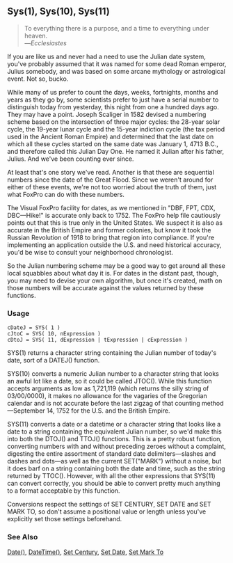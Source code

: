 ## Sys(1), Sys(10), Sys(11)

>To everything there is a purpose, and a time to everything under heaven.<br>
 &mdash;*Ecclesiastes*

If you are like us and never had a need to use the Julian date system, you've probably assumed that it was named for some dead Roman emperor, Julius somebody, and was based on some arcane mythology or astrological event. Not so, bucko.

While many of us prefer to count the days, weeks, fortnights, months and years as they go by, some scientists prefer to just have a serial number to distinguish today from yesterday, this night from one a hundred days ago. They may have a point. Joseph Scaliger in 1582 devised a numbering scheme based on the intersection of three major cycles: the 28-year solar cycle, the 19-year lunar cycle and the 15-year indiction cycle (the tax period used in the Ancient Roman Empire) and determined that the last date on which all these cycles started on the same date was January 1, 4713 B.C., and therefore called this Julian Day One. He named it Julian after his father, Julius. And we've been counting ever since.

At least that's one story we've read. Another is that these are sequential numbers since the date of the Great Flood. Since we weren't around for either of these events, we're not too worried about the truth of them, just what FoxPro can do with these numbers.

The Visual FoxPro facility for dates, as we mentioned in "DBF, FPT, CDX, DBC&mdash;Hike!" is accurate only back to 1752. The FoxPro help file cautiously points out that this is true only in the United States. We suspect it is also as accurate in the British Empire and former colonies, but know it took the Russian Revolution of 1918 to bring that region into compliance. If you're implementing an application outside the U.S. and need historical accuracy, you'd be wise to consult your neighborhood chronologist.

So the Julian numbering scheme may be a good way to get around all these local squabbles about what day it is. For dates in the distant past, though, you may need to devise your own algorithm, but once it's created, math on those numbers will be accurate against the values returned by these functions.

### Usage

```foxpro
cDateJ = SYS( 1 )
cJtoC = SYS( 10, nExpression )
cDtoJ = SYS( 11, dExpression | tExpression | cExpression )
```

SYS(1) returns a character string containing the Julian number of today's date, sort of a DATEJ() function.

SYS(10) converts a numeric Julian number to a character string that looks an awful lot like a date, so it could be called JTOC(). While this function accepts arguments as low as 1,721,119 (which returns the silly string of 03/00/0000), it makes no allowance for the vagaries of the Gregorian calendar and is not accurate before the last zigzag of that counting method&mdash;September 14, 1752 for the U.S. and the British Empire.

SYS(11) converts a date or a datetime or a character string that looks like a date to a string containing the equivalent Julian number, so we'd make this into both the DTOJ() and TTOJ() functions. This is a pretty robust function, converting numbers with and without preceding zeroes without a complaint, digesting the entire assortment of standard date delimiters&mdash;slashes and dashes and dots&mdash;as well as the current SET("MARK") without a noise, but it does barf on a string containing both the date and time, such as the string returned by TTOC(). However, with all the other expressions that SYS(11) can convert correctly, you should be able to convert pretty much anything to a format acceptable by this function.

Conversions respect the settings of SET CENTURY, SET DATE and SET MARK TO, so don't assume a positional value or length unless you've explicitly set those settings beforehand.

### See Also

[Date()](s4g031.md), [DateTime()](s4g031.md), [Set Century](s4g035.md), [Set Date](s4g035.md), [Set Mark To](s4g035.md)